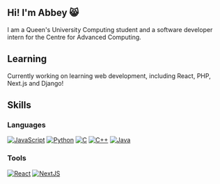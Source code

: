 ## Hi! I'm Abbey 😸

I am a Queen's University Computing student and a software developer intern for the Centre for Advanced Computing. 

## Learning
Currently working on learning web development, including React, PHP, Next.js and Django!

## Skills
### Languages
[![JavaScript](https://img.shields.io/badge/javascript-black?style=for-the-badge&logo=javascript)]()
[![Python](https://img.shields.io/badge/python-black?style=for-the-badge&logo=python)]()
[![C](https://img.shields.io/badge/C-black?style=for-the-badge&logo=c)]()
[![C++](https://img.shields.io/badge/C++-black?style=for-the-badge&logo=cplusplus)]()
[![Java](https://img.shields.io/badge/java-black?style=for-the-badge&logo=openjdk)]()

### Tools
[![React](https://img.shields.io/badge/react-black?style=for-the-badge&logo=react)]()
[![NextJS](https://img.shields.io/badge/next.js-black?style=for-the-badge&logo=next.js)]()


